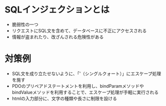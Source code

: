 # SQLインジェクションとは
- 脆弱性の一つ
- リクエストにSQL文を含めて、データベースに不正にアクセスされる
- 情報が盗まれたり、改ざんされる危険性がある


# 対策例
- SQL文を成り立たせないように、「’（シングルクォート）」にエスケープ処理を施す
- PDOのプリペアドステートメントを利用し、bindParamメソッドやbindValueメソッドを利用することで、エスケープ処理が手軽に実行される
- htmlの入力部分に、文字の種類や長さに制限を設ける